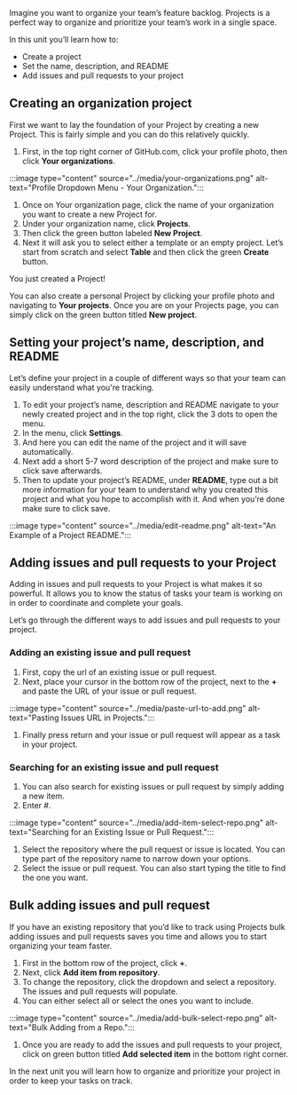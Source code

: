 Imagine you want to organize your team’s feature backlog. Projects is a perfect way to organize and prioritize your team’s work in a single space. 

In this unit you’ll learn how to:
- Create a project
- Set the name, description, and README
- Add issues and pull requests to your project

## Creating an organization project

First we want to lay the foundation of your Project by creating a new Project. This is fairly simple and you can do this relatively quickly.

1. First, in the top right corner of GitHub.com, click your profile photo, then click **Your organizations**.

:::image type="content" source="../media/your-organizations.png" alt-text="Profile Dropdown Menu - Your Organization.":::

1. Once on Your organization page, click the name of your organization you want to create a new Project for.
1. Under your organization name, click **Projects**.
1. Then click the green button labeled **New Project**. 
1. Next it will ask you to select either a template or an empty project. Let’s start from scratch and select **Table** and then click the green **Create** button. 

You just created a Project! 

You can also create a personal Project by clicking your profile photo and navigating to **Your projects**. Once you are on your Projects page, you can simply click on the green button titled **New project**. 

## Setting your project’s name, description, and README

Let’s define your project in a couple of different ways so that your team can easily understand what you're tracking. 

1. To edit your project’s name, description and README navigate to your newly created project and in the top right, click the 3 dots to open the menu.
1. In the menu, click **Settings**.
1. And here you can edit the name of the project and it will save automatically.
1. Next add a short 5-7 word description of the project and make sure to click save afterwards. 
1. Then to update your project’s README, under **README**, type out a bit more information for your team to understand why you created this project and what you hope to accomplish with it. And when you’re done make sure to click save. 

:::image type="content" source="../media/edit-readme.png" alt-text="An Example of a Project README.":::


## Adding issues and pull requests to your Project

Adding in issues and pull requests to your Project is what makes it so powerful. It allows you to know the status of tasks your team is working on in order to coordinate and complete your goals. 

Let’s go through the different ways to add issues and pull requests to your project. 

### Adding an existing issue and pull request
1. First, copy the url of an existing issue or pull request. 
1. Next, place your cursor in the bottom row of the project, next to the **+** and paste the URL of your issue or pull request. 

:::image type="content" source="../media/paste-url-to-add.png" alt-text="Pasting Issues URL in Projects.":::

1. Finally press return and your issue or pull request will appear as a task in your project.

### Searching for an existing issue and pull request
1. You can also search for existing issues or pull request by simply adding a new item. 
1. Enter #.

:::image type="content" source="../media/add-item-select-repo.png" alt-text="Searching for an Existing Issue or Pull Request.":::

1. Select the repository where the pull request or issue is located. You can type part of the repository name to narrow down your options.
1. Select the issue or pull request. You can also start typing the title to find the one you want. 

## Bulk adding issues and pull request

If you have an existing repository that you’d like to track using Projects bulk adding issues and pull requests saves you time and allows you to start organizing your team faster. 

1. First in the bottom row of the project, click **+**. 
1. Next, click **Add item from repository**. 
1. To change the repository, click the dropdown and select a repository. The issues and pull requests will populate.
1. You can either select all or select the ones you want to include.

:::image type="content" source="../media/add-bulk-select-repo.png" alt-text="Bulk Adding from a Repo.":::

1. Once you are ready to add the issues and pull requests to your project, click on green button titled **Add selected item** in the bottom right corner. 

In the next unit you will learn how to organize and prioritize your project in order to keep your tasks on track.
